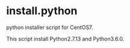 # install.python
python installer script for CentOS7.

This script install Python2.7.13 and Python3.6.0.
